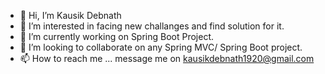 - 👋 Hi, I’m Kausik Debnath
- 👀 I’m interested in facing new challanges and find solution for it.
- 🌱 I’m currently working on Spring Boot Project.
- 💞️ I’m looking to collaborate on any Spring MVC/ Spring Boot project.
- 📫 How to reach me ... message me on kausikdebnath1920@gmail.com
